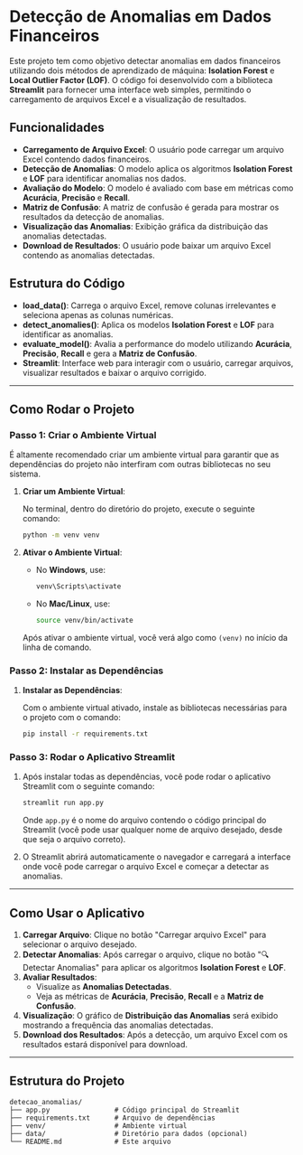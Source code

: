 # Detecção de Anomalias em Dados Financeiros

Este projeto tem como objetivo detectar anomalias em dados financeiros utilizando dois métodos de aprendizado de máquina: **Isolation Forest** e **Local Outlier Factor (LOF)**. O código foi desenvolvido com a biblioteca **Streamlit** para fornecer uma interface web simples, permitindo o carregamento de arquivos Excel e a visualização de resultados.

## Funcionalidades

- **Carregamento de Arquivo Excel**: O usuário pode carregar um arquivo Excel contendo dados financeiros.
- **Detecção de Anomalias**: O modelo aplica os algoritmos **Isolation Forest** e **LOF** para identificar anomalias nos dados.
- **Avaliação do Modelo**: O modelo é avaliado com base em métricas como **Acurácia**, **Precisão** e **Recall**.
- **Matriz de Confusão**: A matriz de confusão é gerada para mostrar os resultados da detecção de anomalias.
- **Visualização das Anomalias**: Exibição gráfica da distribuição das anomalias detectadas.
- **Download de Resultados**: O usuário pode baixar um arquivo Excel contendo as anomalias detectadas.

## Estrutura do Código

- **load_data()**: Carrega o arquivo Excel, remove colunas irrelevantes e seleciona apenas as colunas numéricas.
- **detect_anomalies()**: Aplica os modelos **Isolation Forest** e **LOF** para identificar as anomalias.
- **evaluate_model()**: Avalia a performance do modelo utilizando **Acurácia**, **Precisão**, **Recall** e gera a **Matriz de Confusão**.
- **Streamlit**: Interface web para interagir com o usuário, carregar arquivos, visualizar resultados e baixar o arquivo corrigido.

---

## Como Rodar o Projeto

### Passo 1: Criar o Ambiente Virtual

É altamente recomendado criar um ambiente virtual para garantir que as dependências do projeto não interfiram com outras bibliotecas no seu sistema.

1. **Criar um Ambiente Virtual**:

   No terminal, dentro do diretório do projeto, execute o seguinte comando:

   ```bash
   python -m venv venv
   ```

2. **Ativar o Ambiente Virtual**:

   - No **Windows**, use:
     ```bash
     venv\Scripts\activate
     ```
   - No **Mac/Linux**, use:
     ```bash
     source venv/bin/activate
     ```

   Após ativar o ambiente virtual, você verá algo como `(venv)` no início da linha de comando.

### Passo 2: Instalar as Dependências

1. **Instalar as Dependências**:

   Com o ambiente virtual ativado, instale as bibliotecas necessárias para o projeto com o comando:

   ```bash
   pip install -r requirements.txt
   ```

### Passo 3: Rodar o Aplicativo Streamlit

1. Após instalar todas as dependências, você pode rodar o aplicativo Streamlit com o seguinte comando:

   ```bash
   streamlit run app.py
   ```

   Onde `app.py` é o nome do arquivo contendo o código principal do Streamlit (você pode usar qualquer nome de arquivo desejado, desde que seja o arquivo correto).

2. O Streamlit abrirá automaticamente o navegador e carregará a interface onde você pode carregar o arquivo Excel e começar a detectar as anomalias.

---

## Como Usar o Aplicativo

1. **Carregar Arquivo**: Clique no botão "Carregar arquivo Excel" para selecionar o arquivo desejado.
2. **Detectar Anomalias**: Após carregar o arquivo, clique no botão "🔍 Detectar Anomalias" para aplicar os algoritmos **Isolation Forest** e **LOF**.
3. **Avaliar Resultados**:
   - Visualize as **Anomalias Detectadas**.
   - Veja as métricas de **Acurácia**, **Precisão**, **Recall** e a **Matriz de Confusão**.
4. **Visualização**: O gráfico de **Distribuição das Anomalias** será exibido mostrando a frequência das anomalias detectadas.
5. **Download dos Resultados**: Após a detecção, um arquivo Excel com os resultados estará disponível para download.

---

## Estrutura do Projeto

```
detecao_anomalias/
├── app.py                # Código principal do Streamlit
├── requirements.txt      # Arquivo de dependências
├── venv/                 # Ambiente virtual
├── data/                 # Diretório para dados (opcional)
└── README.md             # Este arquivo
```

